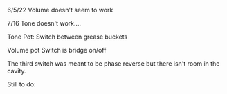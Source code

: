 
6/5/22 Volume doesn't seem to work

7/16 Tone doesn't work....


Tone Pot: 
Switch between grease buckets

Volume pot
Switch is bridge on/off

The third switch was meant to be phase reverse but there isn't room in the cavity.


Still to do:



